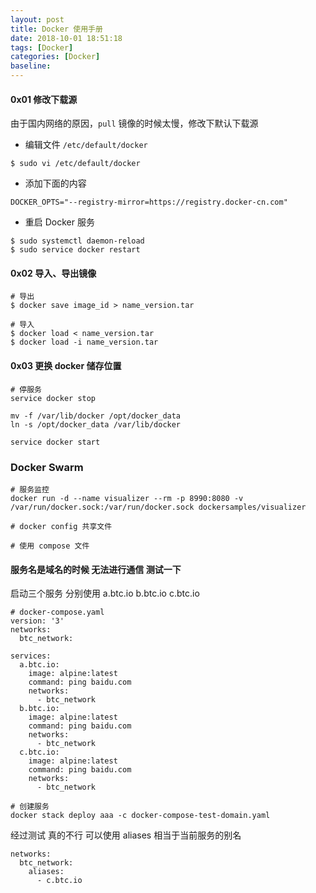```yaml
---
layout: post
title: Docker 使用手册
date: 2018-10-01 18:51:18
tags: [Docker]
categories: [Docker]
baseline:
---
```


#### 0x01 修改下载源

由于国内网络的原因，`pull` 镜像的时候太慢，修改下默认下载源

- 编辑文件 `/etc/default/docker`

``` shell
$ sudo vi /etc/default/docker
```

- 添加下面的内容

```
DOCKER_OPTS="--registry-mirror=https://registry.docker-cn.com"
```

- 重启 Docker 服务

```
$ sudo systemctl daemon-reload
$ sudo service docker restart
```

#### 0x02 导入、导出镜像

```
# 导出
$ docker save image_id > name_version.tar

# 导入
$ docker load < name_version.tar
$ docker load -i name_version.tar
```

#### 0x03 更换 docker 储存位置

```
# 停服务
service docker stop

mv -f /var/lib/docker /opt/docker_data
ln -s /opt/docker_data /var/lib/docker

service docker start
```

### Docker Swarm

```
# 服务监控
docker run -d --name visualizer --rm -p 8990:8080 -v /var/run/docker.sock:/var/run/docker.sock dockersamples/visualizer
```
```
# docker config 共享文件
```

```
# 使用 compose 文件
```

#### 服务名是域名的时候 无法进行通信 测试一下

启动三个服务 分别使用 a.btc.io b.btc.io c.btc.io

```
# docker-compose.yaml
version: '3'
networks:
  btc_network:

services:
  a.btc.io:
    image: alpine:latest
    command: ping baidu.com
    networks:
      - btc_network
  b.btc.io:
    image: alpine:latest
    command: ping baidu.com
    networks:
      - btc_network
  c.btc.io:
    image: alpine:latest
    command: ping baidu.com
    networks:
      - btc_network
```

```
# 创建服务
docker stack deploy aaa -c docker-compose-test-domain.yaml
```

经过测试 真的不行  可以使用  aliases 相当于当前服务的别名
```
networks:
  btc_network:
    aliases:
      - c.btc.io
```
